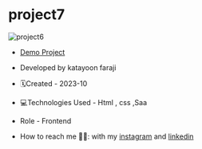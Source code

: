 # project7

![project6](https://github.com/katayoon-faraji-web/project6/assets/144775981/76e4bcad-43ac-493e-82db-9a2cd4d7abf6)

- [Demo Project]([https://katayoon-faraji-web.github.io/project6/](https://katayoon-faraji-web.github.io/project7/))

- Developed by katayoon faraji

- 🗓️Created - 2023-10

- 💻Technologies Used - Html , css ,Saa

- Role - Frontend

- How to reach me 👩🏻: with my [instagram](https://instagram.com/katayoon_faraji_web) and [linkedin](https://www.linkedin.com/in/katayoon-faraji-web-3b722b207r)
